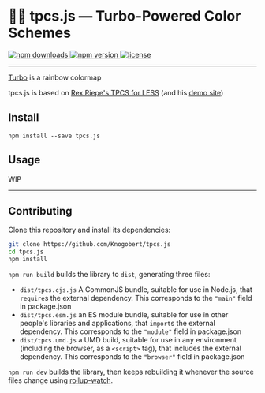 # 👨‍🎨 tpcs.js — Turbo-Powered Color Schemes

<a href="https://www.npmjs.com/package/tpcs.js">
    <img alt="npm downloads" src="https://img.shields.io/npm/dt/tpcs.js.svg?style=flat" />
</a>
<a href="https://www.npmjs.com/package/tpcs.js">
    <img alt="npm version" src="https://img.shields.io/npm/v/tpcs.js.svg?style=flat" />
</a>
<a href="./LICENSE">
    <img alt="license" src="https://img.shields.io/badge/license-MIT-blue.svg" />
</a>

---

[Turbo](https://ai.googleblog.com/2019/08/turbo-improved-rainbow-colormap-for.html) is a rainbow colormap

tpcs.js is based on [Rex Riepe's TPCS for LESS](https://github.com/rexriepe/tpcs) (and his [demo site](https://rexriepe.github.io/tpcs/))

## Install

```
npm install --save tpcs.js
```

## Usage

WIP

---

## Contributing

Clone this repository and install its dependencies:

```bash
git clone https://github.com/Knogobert/tpcs.js
cd tpcs.js
npm install
```

`npm run build` builds the library to `dist`, generating three files:

* `dist/tpcs.cjs.js`
    A CommonJS bundle, suitable for use in Node.js, that `require`s the external dependency. This corresponds to the `"main"` field in package.json
* `dist/tpcs.esm.js`
    an ES module bundle, suitable for use in other people's libraries and applications, that `import`s the external dependency. This corresponds to the `"module"` field in package.json
* `dist/tpcs.umd.js`
    a UMD build, suitable for use in any environment (including the browser, as a `<script>` tag), that includes the external dependency. This corresponds to the `"browser"` field in package.json

`npm run dev` builds the library, then keeps rebuilding it whenever the source files change using [rollup-watch](https://github.com/rollup/rollup-watch).